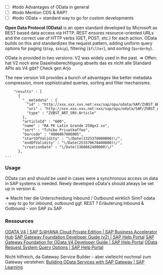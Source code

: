 - [ ] #todo Advantages of OData in general
- [ ] #todo Mention CDS & RAP?
- [ ] #todo OData = standard way to go for custom developments

**Open Data Protocol (OData)** is an open standard developed by Microsoft as  REST based data access via HTTP.  REST ensures resource-oriented URLs and the correct use of HTTP verbs (GET, POST, etc.) for each action. OData builds on this and standardizes the request pattern, adding uniform query options for paging (`$top`, `$skip`), filtering (`$filter`), and sorting (`$orderby`).

OData is provided in two versions: V2 was widely used in the past.
=> Offen: hat V2 noch eine Daseinsberechtigung abseits das es nicht alle Standard APIs als V4 gibt? Check gen Arjo

The new version V4 provides a bunch of advantages like better metadata compression, more sophisticated queries, sorting and filter mechanisms. 

```
    "results" : [  
      {  
        "__metadata" : {  
          "id" : "http://xxx.xxx.xxx.net:xxx/sap/opu/odata/SAP/ZVBST_ART_SRV/ArticleSet('600')",  
          "uri" : "http://xxx.xxx.xxx.net:xxx/sap/opu/odata/SAP/ZVBST_ART_SRV/ArticleSet('600')",  
          "type" : "ZVBST_ART_SRV.Article"  
        },  
        "articleId" : "600",  
        "name" : "RA PK Latin Grande 250gx2 xx",  
        "sort" : "Tchibo Privatkaffee",  
        "barcode" : "4006067006005",  
        "startOfValidity" : "\/Date(1325376000000)\/",  
        "endOfValidity" : "\/Date(253370678400000)\/",  
        "creationDate" : "\/Date(1368662400000)\/"  
      },
...
```
### Usage
OData can and should be used in cases were a synchronous access on data in SAP systems is needed. Newly developed oData's should always be set up in version 4.

=> Macht hier die Unterscheidung Inbound / Outbound wirklich Sinn?
odata - way to go for inbound, outbound ggf. REST ? 
Erläuterung Inbound & Outbound - von SAP zu SAP

### Ressources
[ODATA V4 | SAP S/4HANA Cloud Private Edition | SAP Business Accelerator Hub](https://api.sap.com/products/SAPS4HANACloudPrivateEdition/apis/ODATAV4)
[SAP Gateway Foundation Developer Guide (v2) | SAP Help Portal](https://help.sap.com/docs/ABAP_PLATFORM_NEW/68bf513362174d54b58cddec28794093/a6422751c639276ee10000000a445394.html?locale=en-US)
[SAP Gateway Foundation for OData V4 Developer Guide | SAP Help Portal](https://help.sap.com/docs/ABAP_PLATFORM_NEW/68bf513362174d54b58cddec28794093/1bbc4ecf0da94f358b1355fcbffa3363.html?locale=en-US)
[OData Request System Query Options | SAP Help Portal](https://help.sap.com/docs/ABAP_PLATFORM_NEW/68bf513362174d54b58cddec28794093/64efa736927c4850aea8e9c2683df6cf.html?locale=en-US)

Nicht hilfreich, da Gateway Service Builder - aber vielleicht nochmal zum Gateway verstehen:
[Building OData Services with SAP Gateway | SAP Learning](https://learning.sap.com/learning-journeys/building-odata-services-with-sap-gateway)